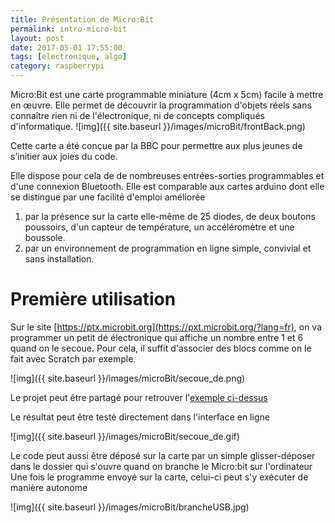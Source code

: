 ```yaml
---
title: Présentation de Micro:Bit
permalink: intro-micro-bit
layout: post
date: 2017-05-01 17:55:00
tags: [electronique, algo]
category: raspberrypi
---
```


Micro:Bit est une carte programmable miniature (4cm x 5cm) facile à mettre en
œuvre. Elle permet de découvrir la programmation d'objets réels sans connaître
rien ni de l'électronique, ni de concepts compliqués d'informatique.
![img]({{ site.baseurl }}/images/microBit/frontBack.png)

Cette carte a été conçue par la BBC pour permettre aux plus jeunes de s’initier
aux joies du code.

Elle dispose pour cela de de nombreuses entrées-sorties programmables et d'une
connexion Bluetooth.  Elle est comparable aux cartes arduino dont elle se
distingue par une facilité d'emploi améliorée
1. par la présence sur la carte elle-même de 25 diodes, de deux boutons
   poussoirs, d'un capteur de température, un accéléromètre et une boussole.
2. par un environnement de programmation en ligne simple, convivial et sans
   installation.

# Première utilisation

Sur le site [https://ptx.microbit.org](https://pxt.microbit.org/?lang=fr), on
va programmer un petit dé électronique qui affiche un nombre entre 1 et 6 quand
on le secoue.  Pour cela, il suffit d'associer des blocs comme on le fait avec
Scratch par exemple.

![img]({{ site.baseurl }}/images/microBit/secoue_de.png)

Le projet peut être partagé pour retrouver 
l'[exemple ci-dessus](https://pxt.microbit.org/92689-75996-02615-66749)

Le résultat peut être testé directement dans l'interface en ligne

![img]({{ site.baseurl }}/images/microBit/secoue_de.gif)

Le code peut aussi être déposé sur la carte par un simple glisser-déposer dans
le dossier qui s'ouvre quand on branche le Micro:bit sur l'ordinateur
Une fois le programme envoyé sur la carte, celui-ci peut s'y exécuter de manière
autonome

![img]({{ site.baseurl }}/images/microBit/brancheUSB.jpg)
